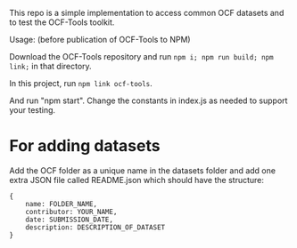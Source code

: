 This repo is a simple implementation to access common OCF datasets and to test the OCF-Tools toolkit.

Usage: (before publication of OCF-Tools to NPM)

Download the OCF-Tools repository and run `npm i; npm run build; npm link;` in that directory.

In this project, run `npm link ocf-tools`.

And run "npm start". Change the constants in index.js as needed to support your testing.

# For adding datasets

Add the OCF folder as a unique name in the datasets folder and add one extra JSON file called README.json which should have the structure:
```
{
    name: FOLDER_NAME,
    contributor: YOUR_NAME,
    date: SUBMISSION_DATE,
    description: DESCRIPTION_OF_DATASET
}
```